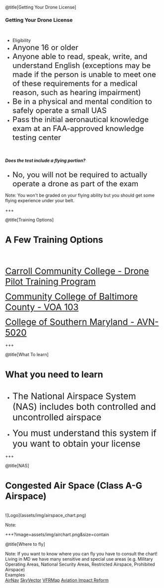 <div class="slide-bg-style-left"></div><div class="slide-bg-style-right"></div>

@title[Getting Your Drone License]

### Getting Your Drone License
<br>
<ul>
  <li class="no-bullet">Eligibility</li>
  <li class="fragment"><span style="font-size: 24px;">Anyone 16 or older</span></li>
  <li class="fragment"><span style="font-size: 24px;">Anyone able to read, speak, write, and understand English (exceptions may be made if the person is unable to meet one of these requirements for a medical reason, such as hearing impairment)</span></li>
  <li class="fragment"><span style="font-size: 24px;">Be in a physical and mental condition to safely operate a small UAS </span></li>
  <li class="fragment"><span style="font-size: 24px;">Pass the initial aeronautical knowledge exam at an FAA-approved knowledge testing center</span></li>
</ul>

<br>

##### _**Does the test include a flying portion?**_

<ul>
  <li class="fragment"><span style="font-size: 24px;">No, you will not be required to actually operate a drone as part of the exam</span></li>
</ul>


Note:
You won't be graded on your flying ability but you should get some flying experience under your belt.

+++
<div class="slide-bg-style-left"></div><div class="slide-bg-style-right"></div>

@title[Training Options]

# A Few Training Options

<br>
<br>

<span style="font-size:28px;">[Carroll Community College - Drone Pilot Training Program](https://www.carrollcc.edu/sites/carroll/Templates/ContentPreview.aspx?id=13309)</span>

<span style="font-size:28px;">[Community College of Baltimore County - VOA 103](https://flexreg.ccbcmd.edu/flexibleregistration/index.jsp?frc=CE)</span>

<span style="font-size:28px;">[College of Southern Maryland - AVN-5020](https://express.csmd.edu/Online/Services?TOKENIDX=1031438944&SS=1&APP=ST&CONSTITUENCY=WBCE)</span>


+++
<div class="slide-bg-style-left"></div><div class="slide-bg-style-right"></div>

@title[What To learn]

# What you need to learn

<ul>
  <br>
  <li class="fragment"><span style="font-size: 28px;">The National Airspace System (NAS) includes both controlled and uncontrolled airspace</span></li>
  <br>
  <li class="fragment"><span style="font-size: 28px;">You must understand this system if you want to obtain your license </span></li>
</ul>


+++
<div class="slide-bg-style-left"></div><div class="slide-bg-style-right"></div>

@title[NAS]

# Congested Air Space (Class A-G Airspace)

<br>

<div class="center-img">
![Logo](assets/img/airspace_chart.png)
</div>

Note:

+++?image=assets/img/airchart.png&size=contain

@title[Where to fly]

Note:
If you want to know where you can fly you have to consult the chart! Living in MD we have many sensitive and special use areas (e.g. Military Operating Areas, National Security Areas, Restricted Airspace, Prohibited Airspace)
<br>
Examples
<br>
[AirNav](http://www.airnav.com/airport/kbwi )
[SkyVector](https://skyvector.com/airport/BWI/Baltimore-Washington-International-Thurgood-Marshall-Airport )
[VFRMap](http://vfrmap.com/?type=vfrc&lat=39.1753488%20amp;lon=-76.6683307&zoom=10)
[Aviation Impact Reform](http://aireform.com/airports-atc/faas-airports/faas-oep-35-airport-list/kbwi/)
